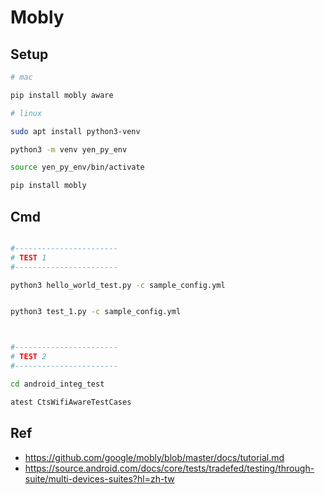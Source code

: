 # Mobly

## Setup

```bash
# mac

pip install mobly aware
```

```bash
# linux

sudo apt install python3-venv

python3 -m venv yen_py_env

source yen_py_env/bin/activate

pip install mobly
```

## Cmd

```bash

#-----------------------
# TEST 1
#-----------------------

python3 hello_world_test.py -c sample_config.yml


python3 test_1.py -c sample_config.yml



#-----------------------
# TEST 2
#-----------------------

cd android_integ_test

atest CtsWifiAwareTestCases
```


## Ref
- https://github.com/google/mobly/blob/master/docs/tutorial.md
- https://source.android.com/docs/core/tests/tradefed/testing/through-suite/multi-devices-suites?hl=zh-tw
